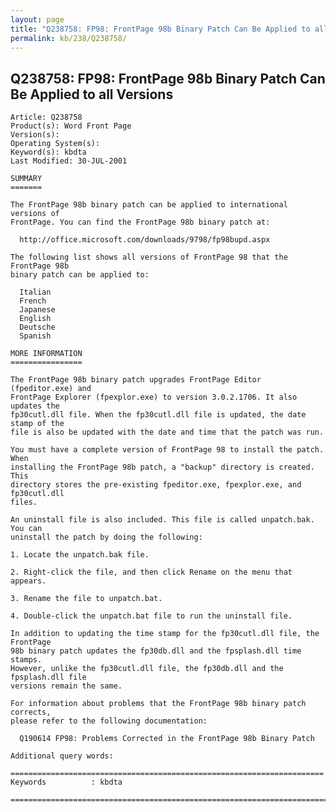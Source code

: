 ```yaml
---
layout: page
title: "Q238758: FP98: FrontPage 98b Binary Patch Can Be Applied to all Versions"
permalink: kb/238/Q238758/
---
```


## Q238758: FP98: FrontPage 98b Binary Patch Can Be Applied to all Versions

	Article: Q238758
	Product(s): Word Front Page
	Version(s): 
	Operating System(s): 
	Keyword(s): kbdta
	Last Modified: 30-JUL-2001
	
	SUMMARY
	=======
	
	The FrontPage 98b binary patch can be applied to international versions of
	FrontPage. You can find the FrontPage 98b binary patch at:
	
	  http://office.microsoft.com/downloads/9798/fp98bupd.aspx
	
	The following list shows all versions of FrontPage 98 that the FrontPage 98b
	binary patch can be applied to:
	
	  Italian
	  French
	  Japanese
	  English
	  Deutsche
	  Spanish
	
	MORE INFORMATION
	================
	
	The FrontPage 98b binary patch upgrades FrontPage Editor (fpeditor.exe) and
	FrontPage Explorer (fpexplor.exe) to version 3.0.2.1706. It also updates the
	fp30cutl.dll file. When the fp30cutl.dll file is updated, the date stamp of the
	file is also be updated with the date and time that the patch was run.
	
	You must have a complete version of FrontPage 98 to install the patch. When
	installing the FrontPage 98b patch, a "backup" directory is created. This
	directory stores the pre-existing fpeditor.exe, fpexplor.exe, and fp30cutl.dll
	files.
	
	An uninstall file is also included. This file is called unpatch.bak. You can
	uninstall the patch by doing the following:
	
	1. Locate the unpatch.bak file.
	
	2. Right-click the file, and then click Rename on the menu that appears.
	
	3. Rename the file to unpatch.bat.
	
	4. Double-click the unpatch.bat file to run the uninstall file.
	
	In addition to updating the time stamp for the fp30cutl.dll file, the FrontPage
	98b binary patch updates the fp30db.dll and the fpsplash.dll time stamps.
	However, unlike the fp30cutl.dll file, the fp30db.dll and the fpsplash.dll file
	versions remain the same.
	
	For information about problems that the FrontPage 98b binary patch corrects,
	please refer to the following documentation:
	
	  Q190614 FP98: Problems Corrected in the FrontPage 98b Binary Patch
	
	Additional query words:
	
	======================================================================
	Keywords          : kbdta 
	
	=============================================================================
	
